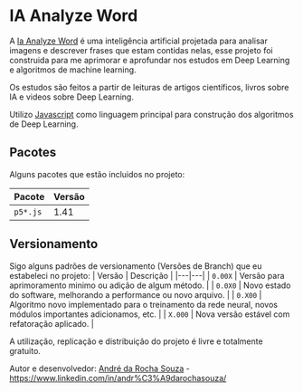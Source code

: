# IA Analyze Word

A [Ia Analyze Word](https://github.com/andrerochasouza/IA-Analyze-Word) é uma inteligência artificial projetada para analisar imagens e descrever frases que estam contidas nelas, esse projeto foi construida para me aprimorar e aprofundar nos estudos em Deep Learning e algoritmos de machine learning.

Os estudos são feitos a partir de leituras de artigos científicos, livros sobre IA e videos sobre Deep Learning.

Utilizo [Javascript](https://www.javascript.com/) como linguagem principal para construção dos algoritmos de Deep Learning.

## Pacotes
Alguns pacotes que estão incluidos no projeto:

| Pacote | Versão |
|---|---|
| `p5*.js` | 1.41 |

## Versionamento
Sigo alguns padrões de versionamento (Versões de Branch) que eu estabeleci no projeto:
| Versão | Descrição |
|---|---|
| `0.00X` | Versão para aprimoramento minimo ou adição de algum método. |
| `0.0X0` | Novo estado do software, melhorando a performance ou novo arquivo. |
| `0.X00` | Algoritmo novo implementado para o treinamento da rede neural, novos módulos importantes adicionamos, etc. |
| `X.000` | Nova versão estável com refatoração aplicado. |


A utilização, replicação e distribuição do projeto é livre e totalmente gratuito.

Autor e desenvolvedor: [André da Rocha Souza](https://github.com/andrerochasouza) - https://www.linkedin.com/in/andr%C3%A9darochasouza/

